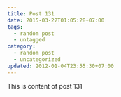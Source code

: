 ```yaml
---
title: Post 131
date: 2015-03-22T01:05:28+07:00
tags:
  - random post
  - untagged
category:
  - random post
  - uncategorized
updated: 2012-01-04T23:55:30+07:00
---
```

This is content of post 131